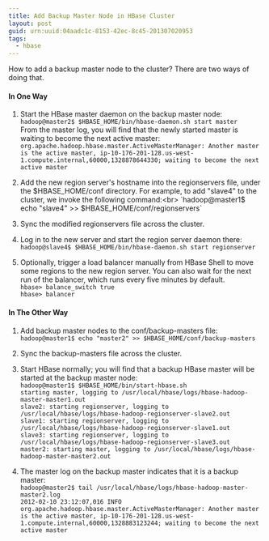 ```yaml
---
title: Add Backup Master Node in HBase Cluster 
layout: post
guid: urn:uuid:04aadc1c-8153-42ec-8c45-201307020953
tags:
  - hbase
---
```

How to add a backup master node to the cluster? There are two ways of doing that.

#### In One Way
1. Start the HBase master daemon on the backup master node:<br>
`hadoop@master2$ $HBASE_HOME/bin/hbase-daemon.sh start master`<br>
From the master log, you will find that the newly started master is waiting to become the next active master:<br>`org.apache.hadoop.hbase.master.ActiveMasterManager: Another master is the
active master, ip-10-176-201-128.us-west-1.compute.internal,60000,1328878644330; waiting to become the next active master`2. Add the new region server's hostname into the regionservers file, under the $HBASE_HOME/conf directory. For example, to add "slave4" to the cluster, we invoke the following command:<br>`hadoop@master1$ echo "slave4" >> $HBASE_HOME/conf/regionservers`
3. Sync the modified regionservers file across the cluster.4. Log in to the new server and start the region server daemon there:<br>`hadoop@slave4$ $HBASE_HOME/bin/hbase-daemon.sh start regionserver`
5. Optionally, trigger a load balancer manually from HBase Shell to move some regions to the new region server. You can also wait for the next run of the balancer, which runs every five minutes by default.<br>`hbase> balance_switch true`<br>`hbase> balancer`
#### In The Other Way
1. Add backup master nodes to the conf/backup-masters file:<br>
`hadoop@master1$ echo "master2" >> $HBASE_HOME/conf/backup-masters`
2. Sync the backup-masters file across the cluster.3. Start HBase normally; you will find that a backup HBase master will be started at the backup master node:<br>
`hadoop@master1$ $HBASE_HOME/bin/start-hbase.sh`<br>
`starting master, logging to /usr/local/hbase/logs/hbase-hadoop-master-master1.out`<br>`slave2: starting regionserver, logging to	/usr/local/hbase/logs/hbase-hadoop-regionserver-slave2.out`<br>`slave1: starting regionserver, logging to /usr/local/hbase/logs/hbase-hadoop-regionserver-slave1.out`<br>`slave3: starting regionserver, logging to /usr/local/hbase/logs/hbase-hadoop-regionserver-slave3.out`<br>`master2: starting master, logging to /usr/local/hbase/logs/hbase-hadoop-master-master2.out`
4. The master log on the backup master indicates that it is a backup master: <br>
`hadoop@master2$ tail /usr/local/hbase/logs/hbase-hadoop-master-master2.log`<br>`2012-02-10 23:12:07,016 INFO`<br>`org.apache.hadoop.hbase.master.ActiveMasterManager: Another master is the active master, ip-10-176-201-128.us-west-1.compute.internal,60000,1328883123244; waiting to become the next active master`
             
             
             